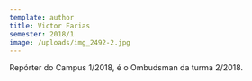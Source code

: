```yaml
---
template: author
title: Victor Farias
semester: 2018/1
image: /uploads/img_2492-2.jpg
---
```

Repórter do Campus 1/2018, é o Ombudsman da turma 2/2018.
